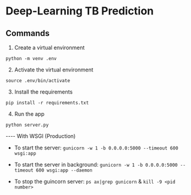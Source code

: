 # Deep-Learning TB Prediction

## Commands

1. Create a virtual environment

```
python -m venv .env
```

2. Activate the virtual environment

```
source .env/bin/activate
```

3. Install the requirements

```
pip install -r requirements.txt
```

4. Run the app

```
python server.py
```

---- With WSGI (Production)


- To start the server: `gunicorn -w 1 -b 0.0.0.0:5000 --timeout 600 wsgi:app`

- To start the server in background: `gunicorn -w 1 -b 0.0.0.0:5000 --timeout 600 wsgi:app --daemon`

- To stop the guincorn server: `ps ax|grep gunicorn` & `kill -9 <pid number>`
